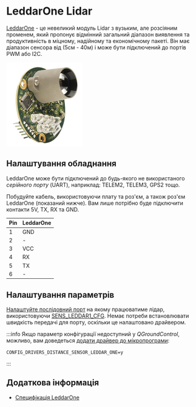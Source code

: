 # LeddarOne Lidar

[LeddarOne](https://leddartech.com/solutions/leddarone/) - це невеликий модуль Lidar з вузьким, але розсіяним променем, який пропонує відмінний загальний діапазон виявлення та продуктивність в міцному, надійному та економічному пакеті. Він має діапазон сенсора від (5см - 40м) і може бути підключений до портів PWM або I2C.

<img src="../../assets/hardware/sensors/leddar_one.jpg" alt="LeddarOne Lidar rangefinder" width="200px" />

## Налаштування обладнання

LeddarOne може бути підключений до будь-якого не використаного _серійного порту_ (UART), наприклад: TELEM2, TELEM3, GPS2 тощо.

Побудуйте кабель, використовуючи плату та роз'єм, а також роз'єм LeddarOne (показаний нижче). Вам лише потрібно буде підключити контакти 5V, TX, RX та GND.

| Pin | LeddarOne |
| --- | --------- |
| 1   | GND       |
| 2   | -         |
| 3   | VCC       |
| 4   | RX        |
| 5   | TX        |
| 6   | -         |

## Налаштування параметрів

[Налаштуйте послідовний порт](../peripherals/serial_configuration.md) на якому працюватиме лідар, використовуючи [SENS_LEDDAR1_CFG](../advanced_config/parameter_reference.md#SENS_LEDDAR1_CFG). Немає потреби встановлювати швидкість передачі для порту, оскільки це налаштовано драйвером.

:::info Якщо параметр конфігурації недоступний у _QGroundControl_, можливо, вам доведеться [додати драйвер до мікропрограми](../peripherals/serial_configuration.md#parameter_not_in_firmware):

```plain
CONFIG_DRIVERS_DISTANCE_SENSOR_LEDDAR_ONE=y
```

:::

## Додаткова інформація

- [Специфікація LeddarOne](https://leddartech.com/app/uploads/dlm_uploads/2021/04/Spec-Sheet_LeddarOne_V10.0_EN-1.pdf)
